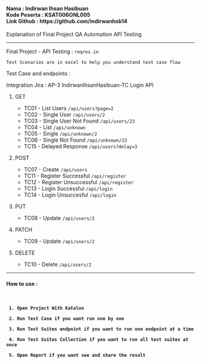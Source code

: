 <h4>Nama : Indirwan Ihsan Hasibuan<br>
Kode Peserta : KSAT006ONL005<br>
Link Github : https://github.com/indirwanhsb14 </h4>

Explanation of Final Project QA Automation API Testing

-----------------------------------------------------------

Final Project - API Testing : `reqres.in`


`Test Scenarios are in excel to help you understand test case flow`

Test Case and endpoints :
    
 Integration Jira : AP-3 IndirwanIhsanHasibuan-TC Login API
    
 1. GET
    - TC01 - List Users `/api/users?page=2`
    - TC02 - Single User  `/api/users/2`
    - TC03 - Single User Not Found  `/api/users/23`
    - TC04 - List `/api/unknown`
    - TC05 - Single `/api/unknown/2`
    - TC06 - Single Not Found `/api/unknown/23`
    - TC15 - Delayed Response `/api/users?delay=3`

 2. POST
    - TC07 - Create `/api/users`
    - TC11 - Register Successful  `/api/register`
    - TC12 - Register Unsuccessful  `/api/register`
    - TC13 - Login Successful `/api/login`
    - TC14 - Login Unsuccesful  `/api/login`

 3. PUT
    - TC08 - Update `/api/users/2`
   
 4. PATCH
    - TC09 - Update `/api/users/2`
 
 5. DELETE
    - TC10 - Delete `/api/users/2`

-----------------------------------------------------------------------------
<h4>How to use :<h4>

<br>

     1. Open Project With Katalon

     2. Run Test Case if you want run one by one

     3. Run Test Suites endpoint if you want to run one endpoint at a time

     4. Run Test Suites Collection if you want to run all test suites at once

     5. Open Report if you want see and share the result
